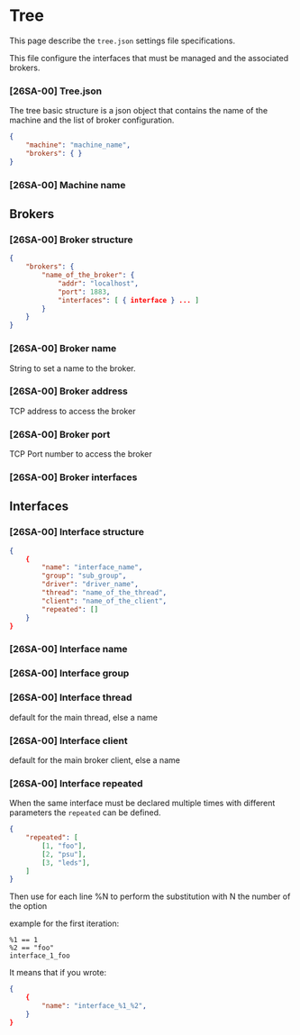 # Tree 

This page describe the `tree.json` settings file specifications.

This file configure the interfaces that must be managed and the associated brokers.

### [26SA-00] Tree.json

The tree basic structure is a json object that contains the name of the machine and the list of broker configuration.

```json
{
    "machine": "machine_name",
    "brokers": { }
}
```

### [26SA-00] Machine name




## Brokers

### [26SA-00] Broker structure

```json
{
    "brokers": {
        "name_of_the_broker": {
            "addr": "localhost",
            "port": 1883,
            "interfaces": [ { interface } ... ]
        }
    }
}
```

### [26SA-00] Broker name

String to set a name to the broker.

### [26SA-00] Broker address

TCP address to access the broker

### [26SA-00] Broker port

TCP Port number to access the broker

### [26SA-00] Broker interfaces



## Interfaces


### [26SA-00] Interface structure

```json
{
    {
        "name": "interface_name",
        "group": "sub_group",
        "driver": "driver_name",
        "thread": "name_of_the_thread",
        "client": "name_of_the_client",
        "repeated": []
    }
}
```

### [26SA-00] Interface name


### [26SA-00] Interface group



### [26SA-00] Interface thread

default for the main thread, else a name

### [26SA-00] Interface client

default for the main broker client, else a name

### [26SA-00] Interface repeated

When the same interface must be declared multiple times with different parameters the `repeated` can be defined.

```json
{
    "repeated": [
        [1, "foo"],
        [2, "psu"],
        [3, "leds"],
    ]
}
```

Then use for each line %N to perform the substitution with N the number of the option

example for the first iteration:

```
%1 == 1
%2 == "foo"
interface_1_foo
```

It means that if you wrote:

```json
{
    {
        "name": "interface_%1_%2",
    }
}
```



